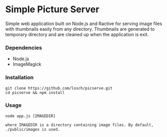 Simple Picture Server
=====================

Simple web application built on Node.js and Ractive for serving image files
with thumbnails easily from any directory.
Thumbnails are generated to temporary directory and are cleaned up when
the application is exit.

### Dependencies

* Node.js
* ImageMagick

### Installation

    git clone https://github.com/losch/picserve.git
    cd picserve && npm install

### Usage

    node app.js [IMAGEDIR]

    where IMAGEDIR is a directory containing image files. By default,
    ./public/images is used.
